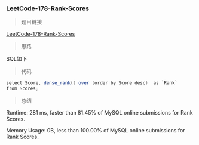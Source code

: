 ### LeetCode-178-Rank-Scores

> 题目链接

[LeetCode-178-Rank-Scores](https://leetcode.com/problems/rank-scores/)

> 思路

SQL如下

> 代码

```java
select Score, dense_rank() over (order by Score desc)  as `Rank`
from Scores;
```

> 总结

Runtime: 281 ms, faster than 81.45% of MySQL online submissions for Rank Scores.

Memory Usage: 0B, less than 100.00% of MySQL online submissions for Rank Scores.
